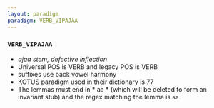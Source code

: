 ```yaml
---
layout: paradigm
paradigm: VERB_VIPAJAA
---
```

### ` VERB_VIPAJAA `

* _ajaa stem, defective inflection_
* Universal POS is VERB and legacy POS is VERB
* suffixes use back vowel harmony
* KOTUS paradigm used in their dictionary is 77
* The lemmas must end in * aa * (which will be deleted to form an invariant stub) and the regex matching the lemma is ` aa `
